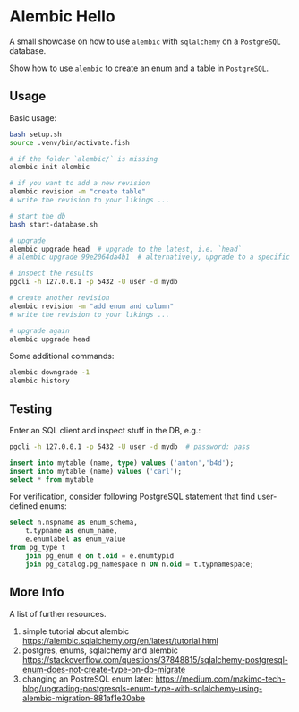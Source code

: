 # Alembic Hello
A small showcase on how to use `alembic` with `sqlalchemy` on a `PostgreSQL` database.

Show how to use `alembic` to create an enum and a table in `PostgreSQL`.

## Usage
Basic usage:
```bash
bash setup.sh
source .venv/bin/activate.fish

# if the folder `alembic/` is missing
alembic init alembic

# if you want to add a new revision
alembic revision -m "create table"
# write the revision to your likings ...

# start the db
bash start-database.sh

# upgrade
alembic upgrade head  # upgrade to the latest, i.e. `head`
# alembic upgrade 99e2064da4b1  # alternatively, upgrade to a specific revision

# inspect the results
pgcli -h 127.0.0.1 -p 5432 -U user -d mydb

# create another revision
alembic revision -m "add enum and column"
# write the revision to your likings ...

# upgrade again
alembic upgrade head
```

Some additional commands:
```bash
alembic downgrade -1
alembic history
```

## Testing
Enter an SQL client and inspect stuff in the DB, e.g.:
```bash
pgcli -h 127.0.0.1 -p 5432 -U user -d mydb  # password: pass
```

```sql
insert into mytable (name, type) values ('anton','b4d');
insert into mytable (name) values ('carl');
select * from mytable
```

For verification, consider following PostgreSQL statement that find user-defined enums:
```sql
select n.nspname as enum_schema,
    t.typname as enum_name,
    e.enumlabel as enum_value
from pg_type t
    join pg_enum e on t.oid = e.enumtypid
    join pg_catalog.pg_namespace n ON n.oid = t.typnamespace;
```

## More Info
A list of further resources.

1. simple tutorial about alembic https://alembic.sqlalchemy.org/en/latest/tutorial.html
2. postgres, enums, sqlalchemy and alembic https://stackoverflow.com/questions/37848815/sqlalchemy-postgresql-enum-does-not-create-type-on-db-migrate
2. changing an PostreSQL enum later: https://medium.com/makimo-tech-blog/upgrading-postgresqls-enum-type-with-sqlalchemy-using-alembic-migration-881af1e30abe
